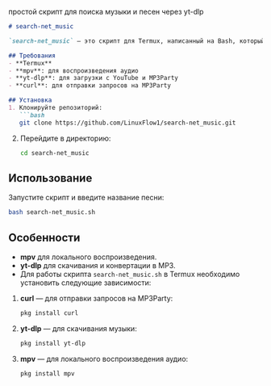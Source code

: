 простой скрипт для поиска музыки и песен через yt-dlp
```markdown
# search-net_music

`search-net_music` — это скрипт для Termux, написанный на Bash, который позволяет искать и скачивать музыку из интернета. Он поддерживает два основных источника: YouTube и MP3Party.

## Требования
- **Termux**
- **mpv**: для воспроизведения аудио
- **yt-dlp**: для загрузки с YouTube и MP3Party
- **curl**: для отправки запросов на MP3Party

## Установка
1. Клонируйте репозиторий:
   ```bash
   git clone https://github.com/LinuxFlow1/search-net_music.git
   ```
2. Перейдите в директорию:
   ```bash
   cd search-net_music
   ```

## Использование
Запустите скрипт и введите название песни:
```bash
bash search-net_music.sh
```

## Особенности
- **mpv** для локального воспроизведения.
- **yt-dlp** для скачивания и конвертации в MP3.
- Для работы скрипта `search-net_music.sh` в Termux необходимо установить следующие зависимости:

1. **curl** — для отправки запросов на MP3Party:
   ```bash
   pkg install curl
   ```

2. **yt-dlp** — для скачивания музыки:
   ```bash
   pkg install yt-dlp
   ```

3. **mpv** — для локального воспроизведения аудио:
   ```bash
   pkg install mpv
   ```
